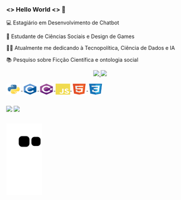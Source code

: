 ### <> Hello World <> 👋

💻 Estagiário em Desenvolvimento de Chatbot

🌱 Estudante de Ciências Sociais e Design de Games

🐱‍👤 Atualmente me dedicando à Tecnopolítica, Ciência de Dados e IA

📚 Pesquiso sobre Ficção Científica e ontologia social

<div align="center">
  <a href="https://github.com/k010te">
  <img height="180em" src="https://github-readme-stats.vercel.app/api?username=k010te&show_icons=true&theme=dracula&include_all_commits=true&count_private=true"/>
  <img height="180em" src="https://github-readme-stats.vercel.app/api/top-langs/?username=k010te&layout=compact&langs_count=7&theme=dracula"/>
</div>

  <div style="display: inline_block"><br>
  <img align="center" alt="k010te-python" height="30" width="40" src="https://raw.githubusercontent.com/devicons/devicon/master/icons/python/python-original.svg">
  <img align="center" alt="k010te-c" height="30" width="40" src="https://raw.githubusercontent.com/devicons/devicon/master/icons/c/c-original.svg">
  <img align="center" alt="k010te-Csharp" height="30" width="40" src="https://raw.githubusercontent.com/devicons/devicon/master/icons/csharp/csharp-original.svg">
  <img align="center" alt="k010te-Js" height="30" width="40" src="https://raw.githubusercontent.com/devicons/devicon/master/icons/javascript/javascript-plain.svg">
  <img align="center" alt="k010te-HTML" height="30" width="40" src="https://raw.githubusercontent.com/devicons/devicon/master/icons/html5/html5-original.svg">
  <img align="center" alt="k010te-CSS" height="30" width="40" src="https://raw.githubusercontent.com/devicons/devicon/master/icons/css3/css3-original.svg">
</div>

  ##
<div>
  
  <a href = "mailto:itagiba.net@gmail.com"><img src="https://img.shields.io/badge/-Gmail-%23333?style=for-the-badge&logo=gmail&logoColor=white" target="_blank"></a>
  <a href="https://www.linkedin.com/in/itagiba-neto/" target="_blank"><img src="https://img.shields.io/badge/-LinkedIn-%230077B5?style=for-the-badge&logo=linkedin&logoColor=white" target="_blank"></a>
  ##
</div>
  
  ![Snake animation](https://github.com/k010te/k010te/blob/output/github-contribution-grid-snake.svg)
